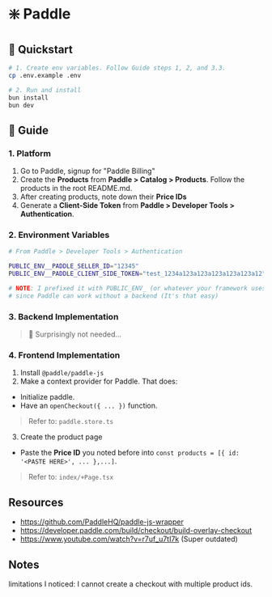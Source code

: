 # ❇️ Paddle

## 🚀 Quickstart

```sh
# 1. Create env variables. Follow Guide steps 1, 2, and 3.3.
cp .env.example .env

# 2. Run and install
bun install
bun dev
```

## 📖 Guide

### 1. Platform

1. Go to Paddle, signup for "Paddle Billing"
2. Create the **Products** from **Paddle > Catalog > Products**. Follow the products in the root README.md.
3. After creating products, note down their **Price IDs**
4. Generate a **Client-Side Token** from **Paddle > Developer Tools > Authentication**.

### 2. Environment Variables

```sh
# From Paddle > Developer Tools > Authentication

PUBLIC_ENV__PADDLE_SELLER_ID="12345"
PUBLIC_ENV__PADDLE_CLIENT_SIDE_TOKEN="test_1234a123a123a123a123a123a12"

# NOTE: I prefixed it with PUBLIC_ENV_ (or whatever your framework uses) to expose on client-side.
# since Paddle can work without a backend (It's that easy)
```

### 3. Backend Implementation

> 🙏 Surprisingly not needed...

### 4. Frontend Implementation

1. Install `@paddle/paddle-js`
2. Make a context provider for Paddle. That does:

- Initialize paddle.
- Have an `openCheckout({ ... })` function.

> Refer to: `paddle.store.ts`

3. Create the product page

- Paste the **Price ID** you noted before into `const products = [{ id: '<PASTE HERE>', ... },...]`.

> Refer to: `index/+Page.tsx`

## Resources

- https://github.com/PaddleHQ/paddle-js-wrapper
- https://developer.paddle.com/build/checkout/build-overlay-checkout
- https://www.youtube.com/watch?v=r7uf_u7tI7k (Super outdated)

## Notes

limitations I noticed: I cannot create a checkout with multiple product ids.

